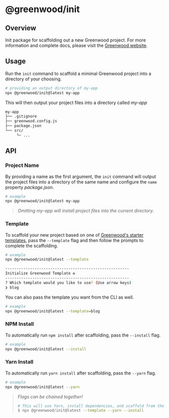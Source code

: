 # @greenwood/init

## Overview

Init package for scaffolding out a new Greenwood project.  For more information and complete docs, please visit the [Greenwood website](https://www.greenwoodjs.io/docs).

## Usage

Run the `init` command to scaffold a minimal Greenwood project into a directory of your choosing.

```bash
# providing an output directory of my-app
npx @greenwood/init@latest my-app
```

This will then output your project files into a directory called _my-app_
```bash
my-app
├── .gitignore
├── greenwood.config.js
├── package.json
└── src/
     └─ ...
```

## API

### Project Name

By providing a name as the first argument, the `init` command will output the project files into a directory of the same name and configure the `name` property _package.json_.

```bash
# example
npx @greenwood/init@latest my-app
```

> _Omitting my-app will install project files into the current directory._

### Template

To scaffold your new project based on one of [Greenwood's starter templates](https://github.com/orgs/ProjectEvergreen/repositories?q=greenwood-template-&type=all&language=&sort=), pass the `--template` flag and then follow the prompts to complete the scaffolding.

```bash
# example
npx @greenwood/init@latest --template

-------------------------------------------------------
Initialize Greenwood Template ♻️
-------------------------------------------------------
? Which template would you like to use? (Use arrow keys)
❯ blog 
```

You can also pass the template you want from the CLI as well.
```bash
# example
npx @greenwood/init@latest --template=blog 
```

### NPM Install

To automatically run `npm install` after scaffolding, pass the `--install` flag.

```bash
# example
npx @greenwood/init@latest --install
```

### Yarn Install

To automatically run `yarn install` after scaffolding, pass the `--yarn` flag.

```bash
# example
npx @greenwood/init@latest --yarn
```

> _Flags can be chained together!_
> ```sh
> # This will use Yarn, install dependencies, and scaffold from the blog template
> $ npx @greenwood/init@latest --template --yarn --install
> ```